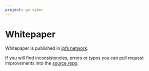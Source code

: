 ```yaml
---
project: go-cyber
---
```

# Whitepaper

Whitepaper is published in [ipfs network](https://ipfs.io/ipfs/QmQ1Vong13MDNxixDyUdjniqqEj8sjuNEBYMyhQU4gQgq3).

If you will find inconsistencies, errors or typos you can pull request improvements into the [source repo](https://github.com/cybercongress/cyber).

